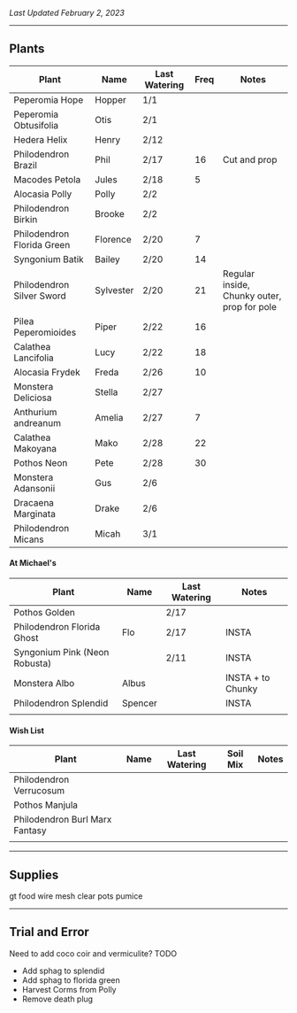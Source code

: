 *Last Updated February 2, 2023*

---

## Plants

| Plant                      | Name      | Last Watering | Freq | Notes                                       |
| -------------------------- | --------- | ------------- | ---- | ------------------------------------------- |
| Peperomia Hope             | Hopper    | 1/1           |      |                                             |
| Peperomia Obtusifolia      | Otis      | 2/1           |      |                                             |
| Hedera Helix               | Henry     | 2/12          |      |                                             |
| Philodendron Brazil        | Phil      | 2/17          | 16   | Cut and prop                                |
| Macodes Petola             | Jules     | 2/18          | 5    |                                             |
| Alocasia Polly             | Polly     | 2/2           |      |                                             |
| Philodendron Birkin        | Brooke    | 2/2           |      |                                             |
| Philodendron Florida Green | Florence  | 2/20          | 7    |                                             |
| Syngonium Batik            | Bailey    | 2/20          | 14   |                                             |
| Philodendron Silver Sword  | Sylvester | 2/20          | 21   | Regular inside, Chunky outer, prop for pole |
| Pilea Peperomioides        | Piper     | 2/22          | 16   |                                             |
| Calathea Lancifolia        | Lucy      | 2/22          | 18   |                                             |
| Alocasia Frydek            | Freda     | 2/26          | 10   |                                             |
| Monstera Deliciosa         | Stella    | 2/27          |      |                                             |
| Anthurium andreanum        | Amelia    | 2/27          | 7    |                                             |
| Calathea Makoyana          | Mako      | 2/28          | 22   |                                             |
| Pothos Neon                | Pete      | 2/28          | 30   |                                             |
| Monstera Adansonii         | Gus       | 2/6           |      |                                             |
| Dracaena Marginata         | Drake     | 2/6           |      |                                             |
| Philodendron Micans        | Micah     | 3/1           |      |                                             |


#### At Michael's

| Plant                         | Name    | Last Watering | Notes             |
| ----------------------------- | ------- | ------------- | ----------------- |
| Pothos Golden                 |         | 2/17          |                   |
| Philodendron Florida Ghost    | Flo     | 2/17          | INSTA             |
| Syngonium Pink (Neon Robusta) |         | 2/11          | INSTA             |
| Monstera Albo                 | Albus   |               | INSTA + to Chunky |
| Philodendron Splendid         | Spencer |               | INSTA             |
|                               |         |               |                   |

#### Wish List

| Plant                          | Name | Last Watering | Soil Mix | Notes |
| ------------------------------ | ---- | ------------- | -------- | ----- |
| Philodendron Verrucosum        |      |               |          |       |
| Pothos Manjula                 |      |               |          |       |
| Philodendron Burl Marx Fantasy |      |               |          |       |
|                                |      |               |          |       |



---

## Supplies

gt food
wire mesh
clear pots
pumice

---

## Trial and Error

Need to add coco coir and vermiculite?
TODO
- Add sphag to splendid
- Add sphag to florida green
- Harvest Corms from Polly
- Remove death plug

